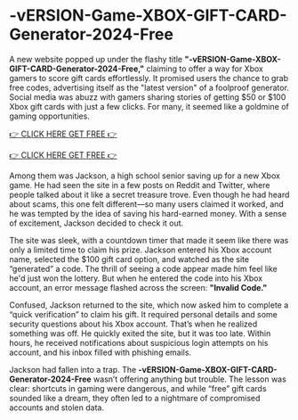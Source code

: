 # -vERSION-Game-XBOX-GIFT-CARD-Generator-2024-Free

A new website popped up under the flashy title **"-vERSION-Game-XBOX-GIFT-CARD-Generator-2024-Free,"** claiming to offer a way for Xbox gamers to score gift cards effortlessly. It promised users the chance to grab free codes, advertising itself as the "latest version" of a foolproof generator. Social media was abuzz with gamers sharing stories of getting $50 or $100 Xbox gift cards with just a few clicks. For many, it seemed like a goldmine of gaming opportunities.

[👉 CLICK HERE GET FREE 👉](https://appbitly.com/xbx)

[👉 CLICK HERE GET FREE 👉](https://appbitly.com/xbx)

Among them was Jackson, a high school senior saving up for a new Xbox game. He had seen the site in a few posts on Reddit and Twitter, where people talked about it like a secret treasure trove. Even though he had heard about scams, this one felt different—so many users claimed it worked, and he was tempted by the idea of saving his hard-earned money. With a sense of excitement, Jackson decided to check it out.

The site was sleek, with a countdown timer that made it seem like there was only a limited time to claim his prize. Jackson entered his Xbox account name, selected the $100 gift card option, and watched as the site “generated” a code. The thrill of seeing a code appear made him feel like he'd just won the lottery. But when he entered the code into his Xbox account, an error message flashed across the screen: **"Invalid Code."**

Confused, Jackson returned to the site, which now asked him to complete a “quick verification” to claim his gift. It required personal details and some security questions about his Xbox account. That’s when he realized something was off. He quickly exited the site, but it was too late. Within hours, he received notifications about suspicious login attempts on his account, and his inbox filled with phishing emails.

Jackson had fallen into a trap. The **-vERSION-Game-XBOX-GIFT-CARD-Generator-2024-Free** wasn’t offering anything but trouble. The lesson was clear: shortcuts in gaming were dangerous, and while “free” gift cards sounded like a dream, they often led to a nightmare of compromised accounts and stolen data.
